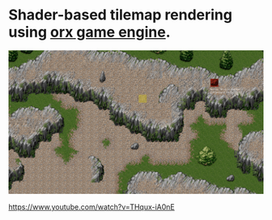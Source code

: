 Shader-based tilemap rendering using [orx game engine](http://orx-project.org).
===============================================================================

![Screenshot](screenshot/tilemap-0001.png)

https://www.youtube.com/watch?v=THqux-iA0nE
